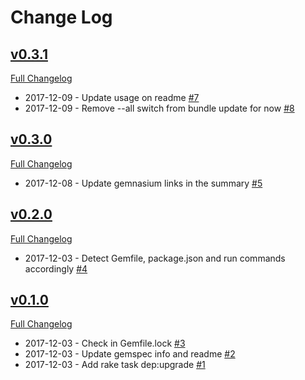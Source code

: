 # Change Log
## [v0.3.1](https://github.com/blacktangent/dep_upgrade/tree/v0.3.1)

[Full Changelog](https://github.com/blacktangent/dep_upgrade/compare/v0.3.0...v0.3.1)
*  2017-12-09 - Update usage on readme  [#7](https://github.com/blacktangent/dep_upgrade/pull/7)
*  2017-12-09 - Remove --all switch from bundle update for now  [#8](https://github.com/blacktangent/dep_upgrade/pull/8)

## [v0.3.0](https://github.com/blacktangent/dep_upgrade/tree/v0.3.0)

[Full Changelog](https://github.com/blacktangent/dep_upgrade/compare/v0.2.0...v0.3.0)
*  2017-12-08 - Update gemnasium links in the summary  [#5](https://github.com/blacktangent/dep_upgrade/pull/5)

## [v0.2.0](https://github.com/blacktangent/dep_upgrade/tree/v0.2.0)

[Full Changelog](https://github.com/blacktangent/dep_upgrade/compare/v0.1.0...v0.2.0)
*  2017-12-03 - Detect Gemfile, package.json and run commands accordingly  [#4](https://github.com/blacktangent/dep_upgrade/pull/4)

## [v0.1.0](https://github.com/blacktangent/dep_upgrade/tree/v0.1.0)

[Full Changelog](https://github.com/blacktangent/dep_upgrade/compare/b8ca43cbe...v0.1.0)
*  2017-12-03 - Check in Gemfile.lock  [#3](https://github.com/blacktangent/dep_upgrade/pull/3)
*  2017-12-03 - Update gemspec info and readme  [#2](https://github.com/blacktangent/dep_upgrade/pull/2)
*  2017-12-03 - Add rake task dep:upgrade  [#1](https://github.com/blacktangent/dep_upgrade/pull/1)

